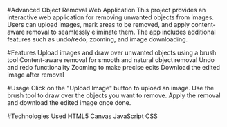 #Advanced Object Removal Web Application
This project provides an interactive web application for removing unwanted objects from images. Users can upload images, mark areas to be removed, and apply content-aware removal to seamlessly eliminate them. The app includes additional features such as undo/redo, zooming, and image downloading.

#Features
Upload images and draw over unwanted objects using a brush tool
Content-aware removal for smooth and natural object removal
Undo and redo functionality
Zooming to make precise edits
Download the edited image after removal

#Usage
Click on the "Upload Image" button to upload an image.
Use the brush tool to draw over the objects you want to remove.
Apply the removal and download the edited image once done.

#Technologies Used
HTML5 Canvas
JavaScript
CSS
